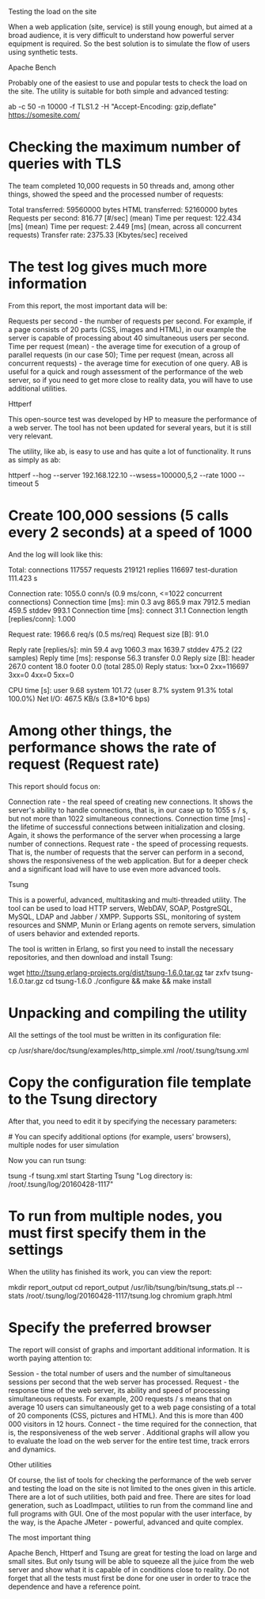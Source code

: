 Testing the load on the site

When a web application (site, service) is still young enough, but aimed at a broad audience, it is very difficult to understand how powerful server equipment is required. So the best solution is to simulate the flow of users using synthetic tests.

Apache Bench

Probably one of the easiest to use and popular tests to check the load on the site. The utility is suitable for both simple and advanced testing:

ab -c 50 -n 10000 -f TLS1.2 -H "Accept-Encoding: gzip,deflate" https://somesite.com/
# Checking the maximum number of queries with TLS

The team completed 10,000 requests in 50 threads and, among other things, showed the speed and the processed number of requests:

Total transferred:      59560000 bytes
HTML transferred:       52160000 bytes
Requests per second:    816.77 [#/sec] (mean)
Time per request:       122.434 [ms] (mean)
Time per request:       2.449 [ms] (mean, across all concurrent requests)
Transfer rate:          2375.33 [Kbytes/sec] received
# The test log gives much more information

From this report, the most important data will be:

Requests per second - the number of requests per second. For example, if a page consists of 20 parts (CSS, images and HTML), in our example the server is capable of processing about 40 simultaneous users per second.
Time per request (mean) - the average time for execution of a group of parallel requests (in our case 50);
Time per request (mean, across all concurrent requests) - the average time for execution of one query.
AB is useful for a quick and rough assessment of the performance of the web server, so if you need to get more close to reality data, you will have to use additional utilities.

Httperf

This open-source test was developed by HP to measure the performance of a web server. The tool has not been updated for several years, but it is still very relevant.

The utility, like ab, is easy to use and has quite a lot of functionality. It runs as simply as ab:

httperf --hog --server 192.168.122.10 --wsess=100000,5,2 --rate 1000 --timeout 5
# Create 100,000 sessions (5 calls every 2 seconds) at a speed of 1000

And the log will look like this:

Total: connections 117557 requests 219121 replies 116697 test-duration 111.423 s

Connection rate: 1055.0 conn/s (0.9 ms/conn, <=1022 concurrent connections)
Connection time [ms]: min 0.3 avg 865.9 max 7912.5 median 459.5 stddev 993.1
Connection time [ms]: connect 31.1
Connection length [replies/conn]: 1.000

Request rate: 1966.6 req/s (0.5 ms/req)
Request size [B]: 91.0

Reply rate [replies/s]: min 59.4 avg 1060.3 max 1639.7 stddev 475.2 (22 samples)
Reply time [ms]: response 56.3 transfer 0.0
Reply size [B]: header 267.0 content 18.0 footer 0.0 (total 285.0)
Reply status: 1xx=0 2xx=116697 3xx=0 4xx=0 5xx=0

CPU time [s]: user 9.68 system 101.72 (user 8.7% system 91.3% total 100.0%)
Net I/O: 467.5 KB/s (3.8*10^6 bps)
# Among other things, the performance shows the rate of request (Request rate)

This report should focus on:

Connection rate - the real speed of creating new connections. It shows the server's ability to handle connections, that is, in our case up to 1055 s / s, but not more than 1022 simultaneous connections.
Connection time [ms] - the lifetime of successful connections between initialization and closing. Again, it shows the performance of the server when processing a large number of connections.
Request rate - the speed of processing requests. That is, the number of requests that the server can perform in a second, shows the responsiveness of the web application.
But for a deeper check and a significant load will have to use even more advanced tools.

Tsung

This is a powerful, advanced, multitasking and multi-threaded utility. The tool can be used to load HTTP servers, WebDAV, SOAP, PostgreSQL, MySQL, LDAP and Jabber / XMPP. Supports SSL, monitoring of system resources and SNMP, Munin or Erlang agents on remote servers, simulation of users behavior and extended reports.

The tool is written in Erlang, so first you need to install the necessary repositories, and then download and install Tsung:

wget http://tsung.erlang-projects.org/dist/tsung-1.6.0.tar.gz
tar zxfv  tsung-1.6.0.tar.gz
cd tsung-1.6.0
./configure && make && make install
# Unpacking and compiling the utility

All the settings of the tool must be written in its configuration file:

cp  /usr/share/doc/tsung/examples/http_simple.xml /root/.tsung/tsung.xml
# Copy the configuration file template to the Tsung directory

After that, you need to edit it by specifying the necessary parameters:

<?xml version="1.0"?><tsung loglevel="notice" version="1.0">

  <clients>
    <client host="localhost" use_controller_vm="true" maxusers="10000"/>
  </clients>

<servers>
	<server host="192.168.122.10" port="80" type="tcp"/>
</servers>

<load>
	<arrivalphase phase="1" duration="1" unit="minute">
		<users maxnumber="10000" interarrival="0.05" unit="second"/>
	</arrivalphase>
</load>

 <sessions>
<session name="stack" probability="100" type="ts_http">
   <for from="1" to="10000" var="i">
    <request><http url="/stack/" version="1.1" method="GET"/></request>
   </for>
  </session>
 </sessions>
</tsung>
# You can specify additional options (for example, users' browsers), multiple nodes for user simulation

Now you can run tsung:

tsung -f tsung.xml start
Starting Tsung
"Log directory is: /root/.tsung/log/20160428-1117"
# To run from multiple nodes, you must first specify them in the settings

When the utility has finished its work, you can view the report:

mkdir report_output
cd report_output
/usr/lib/tsung/bin/tsung_stats.pl --stats /root/.tsung/log/20160428-1117/tsung.log
chromium graph.html 
# Specify the preferred browser

The report will consist of graphs and important additional information. It is worth paying attention to:

Session - the total number of users and the number of simultaneous sessions per second that the web server has processed.
Request - the response time of the web server, its ability and speed of processing simultaneous requests. For example, 200 requests / s means that on average 10 users can simultaneously get to a web page consisting of a total of 20 components (CSS, pictures and HTML). And this is more than 400 000 visitors in 12 hours.
Connect - the time required for the connection, that is, the responsiveness of the web server .
Additional graphs will allow you to evaluate the load on the web server for the entire test time, track errors and dynamics.

Other utilities

Of course, the list of tools for checking the performance of the web server and testing the load on the site is not limited to the ones given in this article. There are a lot of such utilities, both paid and free. There are sites for load generation, such as LoadImpact, utilities to run from the command line and full programs with GUI. One of the most popular with the user interface, by the way, is the Apache JMeter - powerful, advanced and quite complex.

The most important thing

Apache Bench, Httperf and Tsung are great for testing the load on large and small sites. But only tsung will be able to squeeze all the juice from the web server and show what it is capable of in conditions close to reality. Do not forget that all the tests must first be done for one user in order to trace the dependence and have a reference point.